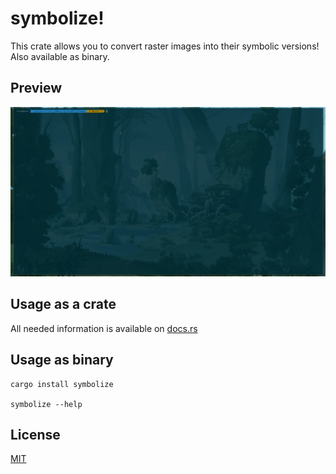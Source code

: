 # symbolize!

This crate allows you to convert raster images into their symbolic versions! Also available as binary.

## Preview

![Preview](/docs/preview.gif "Binary usage preview")

## Usage as a crate

All needed information is available on [docs.rs](https://docs.rs/symbolize)

## Usage as binary

```
cargo install symbolize

symbolize --help
```

## License
[MIT](https://opensource.org/licenses/MIT)
